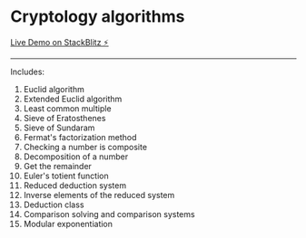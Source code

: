 # Cryptology algorithms

[Live Demo on StackBlitz ⚡️](https://stackblitz.com/edit/cryptoalg)

***

Includes: 
1.  Euclid algorithm
2.  Extended Euclid algorithm
3.  Least common multiple
4.  Sieve of Eratosthenes
5.  Sieve of Sundaram
6.  Fermat's factorization method
7.  Checking a number is composite
8.  Decomposition of a number
9.  Get the remainder
10. Euler's totient function
11. Reduced deduction system
12. Inverse elements of the reduced system
13. Deduction class
14. Comparison solving and comparison systems
15. Modular exponentiation
